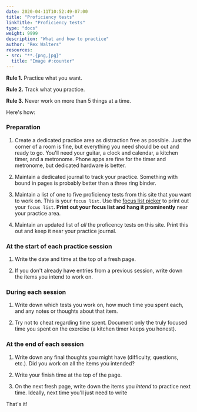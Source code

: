 ```yaml
---
date: 2020-04-11T10:52:49-07:00
title: "Proficiency tests"
linkTitle: "Proficiency tests"
type: "docs"
weight: 9999
description: "What and how to practice"
author: "Rex Walters"
resources:
- src: "**.{png,jpg}"
  title: "Image #:counter"
---
```


**Rule 1.** Practice what you want.

**Rule 2.** Track what you practice.

**Rule 3.** Never work on more than 5 things at a time.

Here's how:

### Preparation

1. Create a dedicated practice area as distraction free as possible. Just the corner of a room is fine, but everything you need should be out and ready to go. You'll need your guitar, a clock and calendar, a kitchen timer, and a metronome. Phone apps are fine for the timer and metronome, but dedicated hardware is better.

2. Maintain a dedicated journal to track your practice. Something with bound in pages is probably better than a three ring binder.

3. Maintain a list of one to five proficiency tests from this site that you want to work on. This is your `focus list`. Use the [focus list picker](#TODO) to print out your `focus list`. **Print out your focus list and hang it prominently** near your practice area.

4. Maintain an updated list of *all* the proficency tests on this site. Print this out and keep it near your practice journal.

### At the start of each practice session

1. Write the date and time at the top of a fresh page.

2. If you don't already have entries from a previous session, write down the items you intend to work on.

### During each session

1. Write down which tests you work on, how much time you spent each, and any notes or thoughts about that item.

2. Try not to cheat regarding time spent. Document only the truly focused time you spent on the exercise (a kitchen timer keeps you honest).

### At the end of each session

1. Write down any final thoughts you might have (difficulty, questions, etc.). Did you work on all the items you intended?

2. Write your finish time at the top of the page.

3. On the next fresh page, write down the items you *intend* to practice next time. Ideally, next time you'll just need to write


That's it!
